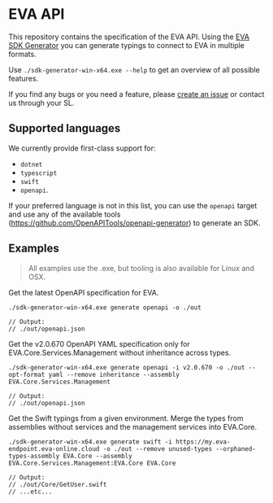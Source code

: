# EVA API

This repository contains the specification of the EVA API. Using the [EVA SDK Generator](https://github.com/new-black/eva-apispec/releases) you can generate typings to connect to EVA in multiple formats.

Use `./sdk-generator-win-x64.exe --help` to get an overview of all possible features.

If you find any bugs or you need a feature, please [create an issue](https://github.com/new-black/eva-apispec/issues) or contact us through your SL.

## Supported languages

We currently provide first-class support for:
- `dotnet`
- `typescript`
- `swift`
- `openapi`.

If your preferred language is not in this list, you can use the `openapi` target and use any of the available tools (https://github.com/OpenAPITools/openapi-generator) to generate an SDK.

## Examples

> All examples use the .exe, but tooling is also available for Linux and OSX.

Get the latest OpenAPI specification for EVA. 
```shell
./sdk-generator-win-x64.exe generate openapi -o ./out

// Output:
// ./out/openapi.json
```

Get the v2.0.670 OpenAPI YAML specification only for EVA.Core.Services.Management without inheritance across types.
```shell
./sdk-generator-win-x64.exe generate openapi -i v2.0.670 -o ./out --opt-format yaml --remove inheritance --assembly EVA.Core.Services.Management

// Output:
// ./out/openapi.json
```

Get the Swift typings from a given environment. Merge the types from assemblies without services and the management services into EVA.Core.

```shell
./sdk-generator-win-x64.exe generate swift -i https://my.eva-endpoint.eva-online.cloud -o ./out --remove unused-types --orphaned-types-assembly EVA.Core --assembly EVA.Core.Services.Management:EVA.Core EVA.Core

// Output:
// ./out/Core/GetUser.swift
// ...etc...
```